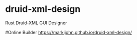 # druid-xml-design
Rust Druid-XML GUI Designer

#Online Builder
https://markijohn.github.io/druid-xml-design/
